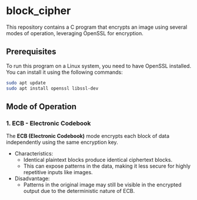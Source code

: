 # block_cipher
This repository contains a C program that encrypts an image using several modes of operation, leveraging OpenSSL for encryption.

## Prerequisites

To run this program on a Linux system, you need to have OpenSSL installed. You can install it using the following commands:

```bash
sudo apt update
sudo apt install openssl libssl-dev
```

## Mode of Operation

### 1. ECB - Electronic Codebook

The **ECB (Electronic Codebook)** mode encrypts each block of data independently using the same encryption key.

- Characteristics:
  - Identical plaintext blocks produce identical ciphertext blocks.
  - This can expose patterns in the data, making it less secure for highly repetitive inputs like images.
- Disadvantage:
  - Patterns in the original image may still be visible in the encrypted output due to the deterministic nature of ECB.